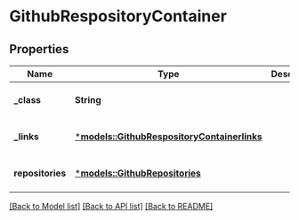 # GithubRespositoryContainer

## Properties
Name | Type | Description | Notes
------------ | ------------- | ------------- | -------------
**_class** | **String** |  | [optional] [default to None]
**_links** | [***models::GithubRespositoryContainerlinks**](GithubRespositoryContainerlinks.md) |  | [optional] [default to None]
**repositories** | [***models::GithubRepositories**](GithubRepositories.md) |  | [optional] [default to None]

[[Back to Model list]](../README.md#documentation-for-models) [[Back to API list]](../README.md#documentation-for-api-endpoints) [[Back to README]](../README.md)


